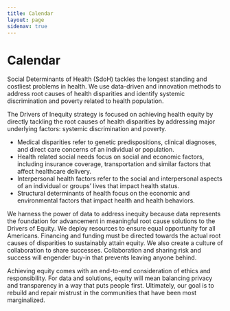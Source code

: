 ```yaml
---
title: Calendar
layout: page
sidenav: true
---
```


# Calendar

Social Determinants of Health (SdoH) tackles the longest standing and costliest problems in health. We use data-driven and innovation methods to address root causes of health disparities and identify systemic discrimination and poverty related to health population. 

The Drivers of Inequity strategy is focused on achieving health equity by directly tackling the root causes of health disparities by addressing major underlying factors: systemic discrimination and poverty.

- Medical disparities refer to genetic predispositions, clinical diagnoses, and direct care concerns of an individual or population. 
- Health related social needs focus on social and economic factors, including insurance coverage, transportation and similar factors that affect healthcare delivery.
- Interpersonal health factors refer to the social and interpersonal aspects of an individual or groups’ lives that impact health status.
- Structural determinants of health focus on the economic and environmental factors that impact health and health behaviors.

We harness the power of data to address inequity because data represents the foundation for advancement in meaningful root cause solutions to the Drivers of Equity. We deploy resources to ensure equal opportunity for all Americans. Financing and funding must be directed towards the actual root causes of disparities to sustainably attain equity. We also create a culture of collaboration to share successes. Collaboration and sharing risk and success will engender buy-in that prevents leaving anyone behind.

Achieving equity comes with an end-to-end consideration of ethics and responsibility. For data and solutions, equity will mean balancing privacy and transparency in a way that puts people first. Ultimately, our goal is to rebuild and repair mistrust in the communities that have been most marginalized.
